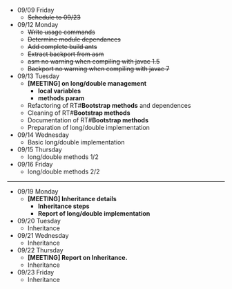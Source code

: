 * 09/09 Friday
  *  ~~Schedule to 09/23~~
* 09/12 Monday
  * ~~Write usage commands~~
  * ~~Determine module dependances~~
  * ~~Add complete build ants~~
  * ~~Extract backport from asm~~
  * ~~asm no warning when compiling with javac 1.5~~
  * ~~Backport no warning when compiling with javac 7~~
* 09/13 Tuesday
  * **[MEETING] on long/double management**
    * **local variables**
    * **methods param**
  * Refactoring of RT#**Bootstrap methods** and dependences
  * Cleaning of RT#**Bootstrap methods**
  * Documentation of RT#**Bootstrap methods**
  * Preparation of long/double implementation
* 09/14 Wednesday
  * Basic long/double implementation
* 09/15 Thursday
  * long/double methods 1/2
* 09/16 Friday
  * long/double methods 2/2

---
* 09/19 Monday
  * **[MEETING] Inheritance details**
    *  **Inheritance steps**
    *  **Report of long/double implementation**
* 09/20 Tuesday
  * Inheritance
* 09/21 Wednesday
  * Inheritance
* 09/22 Thursday
  *  **[MEETING] Report on Inheritance.**
  *  Inheritance
* 09/23 Friday
  * Inheritance
